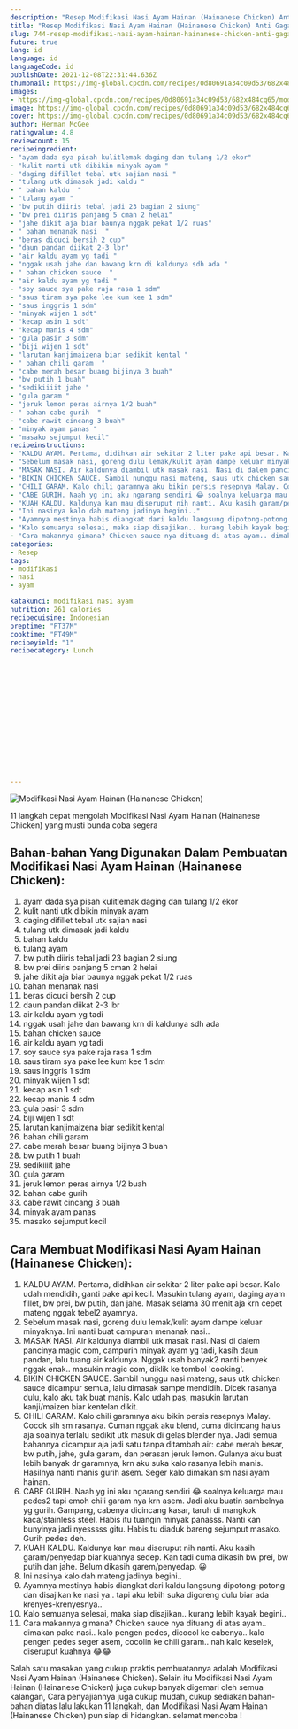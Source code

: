 ```yaml
---
description: "Resep Modifikasi Nasi Ayam Hainan (Hainanese Chicken) Anti Gagal"
title: "Resep Modifikasi Nasi Ayam Hainan (Hainanese Chicken) Anti Gagal"
slug: 744-resep-modifikasi-nasi-ayam-hainan-hainanese-chicken-anti-gagal
future: true
lang: id
language: id
languageCode: id
publishDate: 2021-12-08T22:31:44.636Z 
thumbnail: https://img-global.cpcdn.com/recipes/0d80691a34c09d53/682x484cq65/modifikasi-nasi-ayam-hainan-hainanese-chicken-foto-resep-utama.png
images:
- https://img-global.cpcdn.com/recipes/0d80691a34c09d53/682x484cq65/modifikasi-nasi-ayam-hainan-hainanese-chicken-foto-resep-utama.png
image: https://img-global.cpcdn.com/recipes/0d80691a34c09d53/682x484cq65/modifikasi-nasi-ayam-hainan-hainanese-chicken-foto-resep-utama.png
cover: https://img-global.cpcdn.com/recipes/0d80691a34c09d53/682x484cq65/modifikasi-nasi-ayam-hainan-hainanese-chicken-foto-resep-utama.png
author: Herman McGee
ratingvalue: 4.8
reviewcount: 15
recipeingredient:
- "ayam dada sya pisah kulitlemak daging dan tulang 1/2 ekor"
- "kulit nanti utk dibikin minyak ayam "
- "daging difillet tebal utk sajian nasi "
- "tulang utk dimasak jadi kaldu "
- " bahan kaldu  "
- "tulang ayam "
- "bw putih diiris tebal jadi 23 bagian 2 siung"
- "bw prei diiris panjang 5 cman 2 helai"
- "jahe dikit aja biar baunya nggak pekat 1/2 ruas"
- " bahan menanak nasi  "
- "beras dicuci bersih 2 cup"
- "daun pandan diikat 2-3 lbr"
- "air kaldu ayam yg tadi "
- "nggak usah jahe dan bawang krn di kaldunya sdh ada "
- " bahan chicken sauce  "
- "air kaldu ayam yg tadi "
- "soy sauce sya pake raja rasa 1 sdm"
- "saus tiram sya pake lee kum kee 1 sdm"
- "saus inggris 1 sdm"
- "minyak wijen 1 sdt"
- "kecap asin 1 sdt"
- "kecap manis 4 sdm"
- "gula pasir 3 sdm"
- "biji wijen 1 sdt"
- "larutan kanjimaizena biar sedikit kental "
- " bahan chili garam  "
- "cabe merah besar buang bijinya 3 buah"
- "bw putih 1 buah"
- "sedikiiiit jahe "
- "gula garam "
- "jeruk lemon peras airnya 1/2 buah"
- " bahan cabe gurih  "
- "cabe rawit cincang 3 buah"
- "minyak ayam panas "
- "masako sejumput kecil"
recipeinstructions:
- "KALDU AYAM. Pertama, didihkan air sekitar 2 liter pake api besar. Kalo udah mendidih, ganti pake api kecil. Masukin tulang ayam, daging ayam fillet, bw prei, bw putih, dan jahe. Masak selama 30 menit aja krn cepet mateng nggak tebel2 ayamnya."
- "Sebelum masak nasi, goreng dulu lemak/kulit ayam dampe keluar minyaknya. Ini nanti buat campuran menanak nasi.."
- "MASAK NASI. Air kaldunya diambil utk masak nasi. Nasi di dalem pancinya magic com, campurin minyak ayam yg tadi, kasih daun pandan, lalu tuang air kaldunya. Nggak usah banyak2 nanti benyek nggak enak.. masukin magic com, diklik ke tombol &#39;cooking&#39;."
- "BIKIN CHICKEN SAUCE. Sambil nunggu nasi mateng, saus utk chicken sauce dicampur semua, lalu dimasak sampe mendidih. Dicek rasanya dulu, kalo aku tak buat manis. Kalo udah pas, masukin larutan kanji/maizen biar kentelan dikit."
- "CHILI GARAM. Kalo chili garamnya aku bikin persis resepnya Malay. Cocok sih sm rasanya. Cuman nggak aku blend, cuma dicincang halus aja soalnya terlalu sedikit utk masuk di gelas blender nya. Jadi semua bahannya dicampur aja jadi satu tanpa ditambah air: cabe merah besar, bw putih, jahe, gula garam, dan perasan jeruk lemon. Gulanya aku buat lebih banyak dr garamnya, krn aku suka kalo rasanya lebih manis. Hasilnya nanti manis gurih asem. Seger kalo dimakan sm nasi ayam hainan."
- "CABE GURIH. Naah yg ini aku ngarang sendiri 😂 soalnya keluarga mau pedes2 tapi emoh chili garam nya krn asem. Jadi aku buatin sambelnya yg gurih. Gampang, cabenya dicincang kasar, taruh di mangkok kaca/stainless steel. Habis itu tuangin minyak panasss. Nanti kan bunyinya jadi nyesssss gitu. Habis tu diaduk bareng sejumput masako. Gurih pedes deh."
- "KUAH KALDU. Kaldunya kan mau diseruput nih nanti. Aku kasih garam/penyedap biar kuahnya sedep. Kan tadi cuma dikasih bw prei, bw putih dan jahe. Belum dikasih garem/penyedap. 😀"
- "Ini nasinya kalo dah mateng jadinya begini.."
- "Ayamnya mestinya habis diangkat dari kaldu langsung dipotong-potong dan disajikan ke nasi ya.. tapi aku lebih suka digoreng dulu biar ada krenyes-krenyesnya.."
- "Kalo semuanya selesai, maka siap disajikan.. kurang lebih kayak begini.."
- "Cara makannya gimana? Chicken sauce nya dituang di atas ayam.. dimakan pake nasi.. kalo pengen pedes, dicocol ke cabenya.. kalo pengen pedes seger asem, cocolin ke chili garam.. nah kalo keselek, diseruput kuahnya 😂😂"
categories:
- Resep
tags:
- modifikasi
- nasi
- ayam

katakunci: modifikasi nasi ayam 
nutrition: 261 calories
recipecuisine: Indonesian
preptime: "PT37M"
cooktime: "PT49M"
recipeyield: "1"
recipecategory: Lunch


     
    
    
    
    
    
    
    
    
    
    
      
    
---
```



![Modifikasi Nasi Ayam Hainan (Hainanese Chicken)](https://img-global.cpcdn.com/recipes/0d80691a34c09d53/682x484cq65/modifikasi-nasi-ayam-hainan-hainanese-chicken-foto-resep-utama.png)

11 langkah cepat mengolah  Modifikasi Nasi Ayam Hainan (Hainanese Chicken) yang musti bunda coba segera

<!--inarticleads1-->

## Bahan-bahan Yang Digunakan Dalam Pembuatan Modifikasi Nasi Ayam Hainan (Hainanese Chicken):

1. ayam dada sya pisah kulitlemak daging dan tulang 1/2 ekor
1. kulit nanti utk dibikin minyak ayam 
1. daging difillet tebal utk sajian nasi 
1. tulang utk dimasak jadi kaldu 
1.  bahan kaldu  
1. tulang ayam 
1. bw putih diiris tebal jadi 23 bagian 2 siung
1. bw prei diiris panjang 5 cman 2 helai
1. jahe dikit aja biar baunya nggak pekat 1/2 ruas
1.  bahan menanak nasi  
1. beras dicuci bersih 2 cup
1. daun pandan diikat 2-3 lbr
1. air kaldu ayam yg tadi 
1. nggak usah jahe dan bawang krn di kaldunya sdh ada 
1.  bahan chicken sauce  
1. air kaldu ayam yg tadi 
1. soy sauce sya pake raja rasa 1 sdm
1. saus tiram sya pake lee kum kee 1 sdm
1. saus inggris 1 sdm
1. minyak wijen 1 sdt
1. kecap asin 1 sdt
1. kecap manis 4 sdm
1. gula pasir 3 sdm
1. biji wijen 1 sdt
1. larutan kanjimaizena biar sedikit kental 
1.  bahan chili garam  
1. cabe merah besar buang bijinya 3 buah
1. bw putih 1 buah
1. sedikiiiit jahe 
1. gula garam 
1. jeruk lemon peras airnya 1/2 buah
1.  bahan cabe gurih  
1. cabe rawit cincang 3 buah
1. minyak ayam panas 
1. masako sejumput kecil



<!--inarticleads2-->

## Cara Membuat Modifikasi Nasi Ayam Hainan (Hainanese Chicken):

1. KALDU AYAM. Pertama, didihkan air sekitar 2 liter pake api besar. Kalo udah mendidih, ganti pake api kecil. Masukin tulang ayam, daging ayam fillet, bw prei, bw putih, dan jahe. Masak selama 30 menit aja krn cepet mateng nggak tebel2 ayamnya.
1. Sebelum masak nasi, goreng dulu lemak/kulit ayam dampe keluar minyaknya. Ini nanti buat campuran menanak nasi..
1. MASAK NASI. Air kaldunya diambil utk masak nasi. Nasi di dalem pancinya magic com, campurin minyak ayam yg tadi, kasih daun pandan, lalu tuang air kaldunya. Nggak usah banyak2 nanti benyek nggak enak.. masukin magic com, diklik ke tombol &#39;cooking&#39;.
1. BIKIN CHICKEN SAUCE. Sambil nunggu nasi mateng, saus utk chicken sauce dicampur semua, lalu dimasak sampe mendidih. Dicek rasanya dulu, kalo aku tak buat manis. Kalo udah pas, masukin larutan kanji/maizen biar kentelan dikit.
1. CHILI GARAM. Kalo chili garamnya aku bikin persis resepnya Malay. Cocok sih sm rasanya. Cuman nggak aku blend, cuma dicincang halus aja soalnya terlalu sedikit utk masuk di gelas blender nya. Jadi semua bahannya dicampur aja jadi satu tanpa ditambah air: cabe merah besar, bw putih, jahe, gula garam, dan perasan jeruk lemon. Gulanya aku buat lebih banyak dr garamnya, krn aku suka kalo rasanya lebih manis. Hasilnya nanti manis gurih asem. Seger kalo dimakan sm nasi ayam hainan.
1. CABE GURIH. Naah yg ini aku ngarang sendiri 😂 soalnya keluarga mau pedes2 tapi emoh chili garam nya krn asem. Jadi aku buatin sambelnya yg gurih. Gampang, cabenya dicincang kasar, taruh di mangkok kaca/stainless steel. Habis itu tuangin minyak panasss. Nanti kan bunyinya jadi nyesssss gitu. Habis tu diaduk bareng sejumput masako. Gurih pedes deh.
1. KUAH KALDU. Kaldunya kan mau diseruput nih nanti. Aku kasih garam/penyedap biar kuahnya sedep. Kan tadi cuma dikasih bw prei, bw putih dan jahe. Belum dikasih garem/penyedap. 😀
1. Ini nasinya kalo dah mateng jadinya begini..
1. Ayamnya mestinya habis diangkat dari kaldu langsung dipotong-potong dan disajikan ke nasi ya.. tapi aku lebih suka digoreng dulu biar ada krenyes-krenyesnya..
1. Kalo semuanya selesai, maka siap disajikan.. kurang lebih kayak begini..
1. Cara makannya gimana? Chicken sauce nya dituang di atas ayam.. dimakan pake nasi.. kalo pengen pedes, dicocol ke cabenya.. kalo pengen pedes seger asem, cocolin ke chili garam.. nah kalo keselek, diseruput kuahnya 😂😂




Salah satu masakan yang cukup praktis pembuatannya adalah  Modifikasi Nasi Ayam Hainan (Hainanese Chicken). Selain itu  Modifikasi Nasi Ayam Hainan (Hainanese Chicken)  juga cukup banyak digemari oleh semua kalangan, Cara penyajiannya juga cukup mudah, cukup sediakan bahan-bahan diatas lalu lakukan 11 langkah, dan  Modifikasi Nasi Ayam Hainan (Hainanese Chicken)  pun siap di hidangkan. selamat mencoba !
